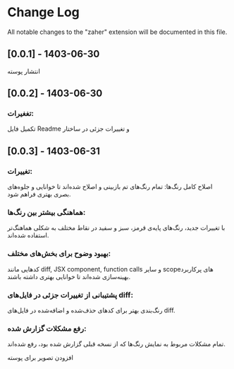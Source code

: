 # Change Log

All notable changes to the "zaher" extension will be documented in this file.

## [0.0.1] - 1403-06-30
انتشار پوسته 

## [0.0.2] - 1403-06-30
### تغغیرات:
تکمیل فایل Readme و تغییرات جزئی در ساختار

## [0.0.3] - 1403-06-31

### تغییرات:
اصلاح کامل رنگ‌ها: تمام رنگ‌های تم بازبینی و اصلاح شده‌اند تا خوانایی و جلوه‌های بصری بهتری فراهم شود.
### هماهنگی بیشتر بین رنگ‌ها:
 با تغییرات جدید، رنگ‌های پایه‌ی قرمز، سبز و سفید در نقاط مختلف به شکلی هماهنگ‌تر استفاده شده‌اند.

### بهبود وضوح برای بخش‌های مختلف:
 کدهایی مانند diff, JSX component, function calls و سایر scope‌های پرکاربرد بهینه‌سازی شده‌اند تا خوانایی بهتری داشته باشند.

### پشتیبانی از تغییرات جزئی در فایل‌های diff:
 رنگ‌بندی بهتر برای کدهای حذف‌شده و اضافه‌شده در فایل‌های diff.

### رفع مشکلات گزارش شده:
 تمام مشکلات مربوط به نمایش رنگ‌ها که از نسخه قبلی گزارش شده بود، رفع شده‌اند.

افزودن تصویر برای پوسته
